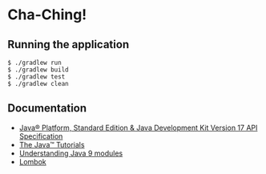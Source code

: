 # Cha-Ching!

## Running the application

```
$ ./gradlew run
$ ./gradlew build
$ ./gradlew test
$ ./gradlew clean
```

## Documentation

- [Java® Platform, Standard Edition & Java Development Kit
Version 17 API Specification](https://docs.oracle.com/en/java/javase/17/docs/api/index.html)
- [The Java™ Tutorials](https://docs.oracle.com/javase/tutorial/uiswing/components/index.html)
- [Understanding Java 9 modules](https://www.oracle.com/br/corporate/features/understanding-java-9-modules.html)
- [Lombok](https://projectlombok.org/)
